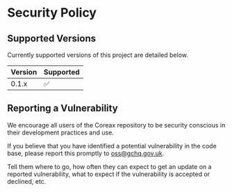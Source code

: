 # Security Policy

## Supported Versions

Currently supported versions of this project are detailed below.

| Version | Supported          |
|---------| ------------------ |
| 0.1.x   | :white_check_mark: |


## Reporting a Vulnerability

We encourage all users of the Coreax repository to be security conscious in their
development practices and use.

If you believe that you have identified a potential vulnerability in the code base,
please report this promptly to [oss@gchq.gov.uk](mailto:oss@gchq.gov.uk).

Tell them where to go, how often they can expect to get an update on a
reported vulnerability, what to expect if the vulnerability is accepted or
declined, etc.

